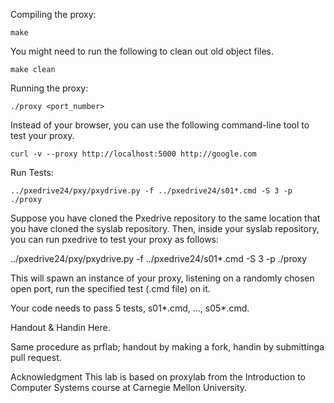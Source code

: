 Compiling the proxy:

    make

You might need to run the following to clean out old object files.

    make clean

Running the proxy:

    ./proxy <port_number>

Instead of your browser, you can use the following command-line tool to test your proxy.

    curl -v --proxy http://localhost:5000 http://google.com

Run Tests:

    ../pxedrive24/pxy/pxydrive.py -f ../pxedrive24/s01*.cmd -S 3 -p ./proxy


Suppose you have cloned the Pxedrive repository to the same location that you have cloned the syslab repository. Then, inside your syslab repository, you can run pxedrive to test your proxy as follows:

../pxedrive24/pxy/pxydrive.py -f ../pxedrive24/s01*.cmd -S 3 -p ./proxy

This will spawn an instance of your proxy, listening on a randomly chosen open port, run the specified test (.cmd file) on it.

Your code needs to pass 5 tests, s01*.cmd, …, s05*.cmd.

Handout & Handin
Here.

Same procedure as prflab; handout by making a fork, handin by submittinga pull request.

Acknowledgment
This lab is based on proxylab from the Introduction to Computer Systems course at Carnegie Mellon University.